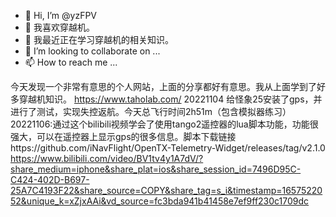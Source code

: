 - 👋 Hi, I’m @yzFPV
- 👀 我喜欢穿越机。
- 🌱 我最近正在学习穿越机的相关知识。
- 💞️ I’m looking to collaborate on ...
- 📫 How to reach me ...

今天发现一个非常有意思的个人网站，上面的分享都好有意思。我从上面学到了好多穿越机知识。
https://www.taholab.com/
20221104 给怪象25安装了gps，并进行了测试，实现失控返航。今天总飞行时间2h51m（包含模拟器练习）
20221106:通过这个bilibili视频学会了使用tango2遥控器的lua脚本功能，功能很强大，可以在遥控器上显示gps的很多信息。脚本下载链接https://github.com/iNavFlight/OpenTX-Telemetry-Widget/releases/tag/v2.1.0
https://www.bilibili.com/video/BV1tv4y1A7dV/?share_medium=iphone&share_plat=ios&share_session_id=7496D95C-C424-402D-B697-25A7C4193F22&share_source=COPY&share_tag=s_i&timestamp=1657522052&unique_k=xZjxAAi&vd_source=fc3bda941b41458e7ef9ff230c1709dc

